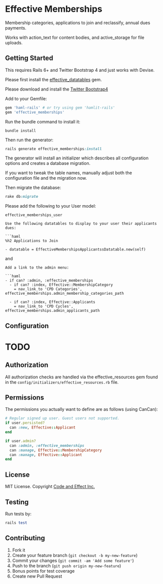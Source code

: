 # Effective Memberships

Membership categories, applications to join and reclassify, annual dues payments.

Works with action_text for content bodies, and active_storage for file uploads.

## Getting Started

This requires Rails 6+ and Twitter Bootstrap 4 and just works with Devise.

Please first install the [effective_datatables](https://github.com/code-and-effect/effective_datatables) gem.

Please download and install the [Twitter Bootstrap4](http://getbootstrap.com)

Add to your Gemfile:

```ruby
gem 'haml-rails' # or try using gem 'hamlit-rails'
gem 'effective_memberships'
```

Run the bundle command to install it:

```console
bundle install
```

Then run the generator:

```ruby
rails generate effective_memberships:install
```

The generator will install an initializer which describes all configuration options and creates a database migration.

If you want to tweak the table names, manually adjust both the configuration file and the migration now.

Then migrate the database:

```ruby
rake db:migrate
```

Please add the following to your User model:

```
effective_memberships_user

Use the following datatables to display to your user their applicants dues:

```haml
%h2 Applications to Join

- datatable = EffectiveMembershipsApplicantssDatatable.new(self)
```

and

```
Add a link to the admin menu:

```haml
- if can? :admin, :effective_memberships
  - if can? :index, Effective::MembershipCategory
    = nav_link_to 'CPD Categories', effective_memberships.admin_membership_categories_path

  - if can? :index, Effective::Applicants
    = nav_link_to 'CPD Cycles', effective_memberships.admin_applicants_path
```

## Configuration

# TODO

## Authorization

All authorization checks are handled via the effective_resources gem found in the `config/initializers/effective_resources.rb` file.

## Permissions

The permissions you actually want to define are as follows (using CanCan):

```ruby
# Regular signed up user. Guest users not supported.
if user.persisted?
  can :new, Effective::Applicant
end

if user.admin?
  can :admin, :effective_memberships
  can :manage, Effective::MembershipCategory
  can :manage, Effective::Applicant
end
```

## License

MIT License.  Copyright [Code and Effect Inc.](http://www.codeandeffect.com/)

## Testing

Run tests by:

```ruby
rails test
```

## Contributing

1. Fork it
2. Create your feature branch (`git checkout -b my-new-feature`)
3. Commit your changes (`git commit -am 'Add some feature'`)
4. Push to the branch (`git push origin my-new-feature`)
5. Bonus points for test coverage
6. Create new Pull Request
